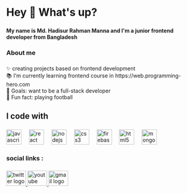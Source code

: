 
<h1 align="left">Hey 👋 What's up?</h1>

###

<h4 align="left">My name is Md. Hadisur Rahman Manna and I'm a junior frontend developer  from Bangladesh</h4>

###

<h3 align="left">About me</h3>

###

<p align="left">✨ creating projects based on frontend development<br>📚 I'm currently learning  frontend course in https://web.programming-hero.com<br>🎯 Goals: want to be a full-stack developer<br>🎲 Fun fact: playing football</p>

###

<h2 align="left">I code with</h2>

###

<div align="left">
  <img src="https://cdn.jsdelivr.net/gh/devicons/devicon/icons/javascript/javascript-original.svg" height="40" alt="javascript logo"  />
  <img width="12" />
  <img src="https://cdn.jsdelivr.net/gh/devicons/devicon/icons/react/react-original.svg" height="40" alt="react logo"  />
  <img width="12" />
  <img src="https://cdn.jsdelivr.net/gh/devicons/devicon/icons/nodejs/nodejs-original.svg" height="40" alt="nodejs logo"  />
  <img width="12" />
  <img src="https://cdn.jsdelivr.net/gh/devicons/devicon/icons/css3/css3-original.svg" height="40" alt="css3 logo"  />
  <img width="12" />
  <img src="https://cdn.jsdelivr.net/gh/devicons/devicon/icons/firebase/firebase-plain.svg" height="40" alt="firebase logo"  />
  <img width="12" />
  <img src="https://cdn.jsdelivr.net/gh/devicons/devicon/icons/html5/html5-original.svg" height="40" alt="html5 logo"  />
  <img width="12" />
  <img src="https://cdn.jsdelivr.net/gh/devicons/devicon/icons/mongodb/mongodb-original.svg" height="40" alt="mongodb logo"  />
</div>

###

<h3 align="left">social links :</h3>

###

<div align="left">
  <a href="https://x.com/HadisurRahman_X" target="_blank">
    <img src="https://raw.githubusercontent.com/maurodesouza/profile-readme-generator/master/src/assets/icons/social/twitter/default.svg" width="52" height="40" alt="twitter logo"  />
  </a>
  <a href="https://www.youtube.com/channel/UC5nrpI1GRLDE2wRvgv6PigA" target="_blank">
    <img src="https://raw.githubusercontent.com/maurodesouza/profile-readme-generator/master/src/assets/icons/social/youtube/default.svg" width="52" height="40" alt="youtube logo"  />
  </a>
  <a href="mdhadisurrahmanmanna@gmail.com" target="_blank">
    <img src="https://raw.githubusercontent.com/maurodesouza/profile-readme-generator/master/src/assets/icons/social/gmail/default.svg](https://mail.google.com/mail/u/0/?fs=1&to=mdhadisurrahmanmanna@gmail.com&tf=cm)" width="52" height="40" alt="gmail logo"  />
  </a>
</div>

###
